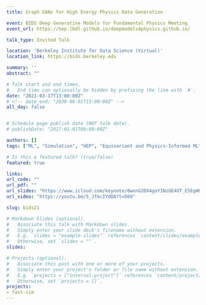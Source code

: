 ```yaml
---
title: Graph GANs for High Energy Physics Data Generation

event: BIDS Deep Generative Models for Fundamental Physics Meeting
event_url: https://hep-lbdl.github.io/deepmodels4physics.github.io/

talk_type: Invited Talk

location: 'Berkeley Institute for Data Science (Virtual)'
location_link: https://bids.berkeley.edu

summary: ''
abstract: ""

# Talk start and end times.
#   End time can optionally be hidden by prefixing the line with `#`.
date: "2021-03-17T13:00:00Z"
# <!-- date_end: "2030-06-01T15:00:00Z" -->
all_day: false


# Schedule page publish date (NOT talk date).
# publishDate: "2017-01-01T00:00:00Z"

authors: []
tags: ["ML", "Simulation", "HEP", "Equivariant and Physics-Informed ML", "Video"]

# Is this a featured talk? (true/false)
featured: true

links:
url_code: ""
url_pdf: ""
url_slides: "https://www.icloud.com/keynote/0wnnG2DX4goYINzGE4UT_E5Eg#BIDS_Talk_17/3/21"
url_video: "https://youtu.be/5_JfmcIYdOA?t=569"

slug: bids21

# Markdown Slides (optional).
#   Associate this talk with Markdown slides.
#   Simply enter your slide deck's filename without extension.
#   E.g. `slides = "example-slides"` references `content/slides/example-slides.md`.
#   Otherwise, set `slides = ""`.
slides:

# Projects (optional).
#   Associate this post with one or more of your projects.
#   Simply enter your project's folder or file name without extension.
#   E.g. `projects = ["internal-project"]` references `content/project/deep-learning/index.md`.
#   Otherwise, set `projects = []`.
projects:
- fast-sim
---
```

